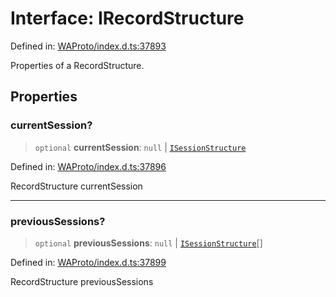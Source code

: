 # Interface: IRecordStructure

Defined in: [WAProto/index.d.ts:37893](https://github.com/Fokusdotid/Baileys/blob/acae94a55f1d32612d8d312d52b001d93f2ac5e2/WAProto/index.d.ts#L37893)

Properties of a RecordStructure.

## Properties

### currentSession?

> `optional` **currentSession**: `null` \| [`ISessionStructure`](ISessionStructure.md)

Defined in: [WAProto/index.d.ts:37896](https://github.com/Fokusdotid/Baileys/blob/acae94a55f1d32612d8d312d52b001d93f2ac5e2/WAProto/index.d.ts#L37896)

RecordStructure currentSession

***

### previousSessions?

> `optional` **previousSessions**: `null` \| [`ISessionStructure`](ISessionStructure.md)[]

Defined in: [WAProto/index.d.ts:37899](https://github.com/Fokusdotid/Baileys/blob/acae94a55f1d32612d8d312d52b001d93f2ac5e2/WAProto/index.d.ts#L37899)

RecordStructure previousSessions
